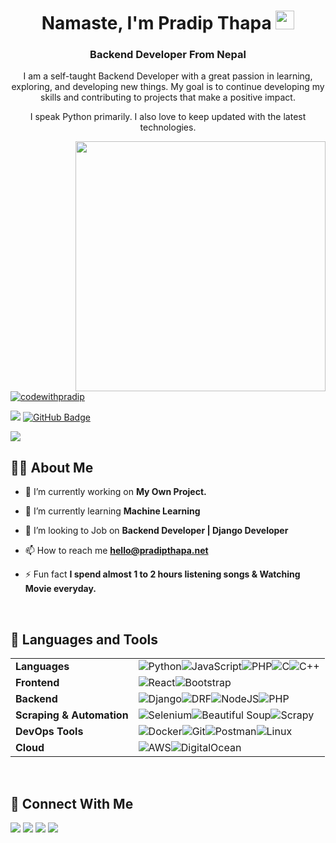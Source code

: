 <h1 align="center">Namaste, I'm Pradip Thapa <img src="https://raw.githubusercontent.com/MartinHeinz/MartinHeinz/master/wave.gif" width="30px"></h1>
<h3 align="center">Backend Developer From Nepal </h3>

<p align="center">I am a self-taught Backend Developer with a great passion in learning, exploring, and developing new things. My goal is to continue developing my skills and contributing to projects that make a positive impact.</p>

<p align="center"> I speak Python primarily. I also love to keep updated with the latest technologies.</p>

<a href="#">
 <img width="400" height="auto" align="right" src="https://cdn.dribbble.com/users/1162077/screenshots/3848914/programmer.gif" height="175px"/>
</a>

<p align="left"> <a href="https://twitter.com/thepradipthapa" target="blank"><img src="https://img.shields.io/twitter/follow/codewithpradip?logo=twitter&style=for-the-badge" alt="codewithpradip" /></a></p>
<p>
<a href="https://github.com/Meghna-DAS/github-profile-views-counter"><img src="https://komarev.com/ghpvc/?username=codewithpradip"></a> <a href="https://github.com/codewithpradip?tab=followers"><img src="https://img.shields.io/github/followers/codewithpradip?label=Followers&style=social" alt="GitHub Badge"></a>
</p>
<a href="https://www.buymeacoffee.com/codewithpradip"><img src="https://img.buymeacoffee.com/button-api/?text=Buy me a Coffee&emoji=☕&slug=codewithpradip&button_colour=FFDD00&font_colour=000000&font_family=Cookie&outline_colour=000000&coffee_colour=ffffff" /></a>

## 🙋‍♂️ About Me

- 🔭 I’m currently working on **My Own Project.**

- 🌱 I’m currently learning **Machine Learning**

- 👯 I’m looking to Job on **Backend Developer | Django Developer**

- 📫 How to reach me **[hello@pradipthapa.net](https://gmail.com)**

- ⚡ Fun fact **I spend almost 1 to 2 hours listening songs & Watching Movie everyday.**

<br/>


<h2>🚀 Languages and Tools</h2>


| | |
| -------- | -------- | 
| **Languages** | ![Python](https://img.shields.io/badge/python-3670A0?style=for-the-badge&logo=python&logoColor=ffdd54)![JavaScript](https://img.shields.io/badge/javascript-%23323330.svg?style=for-the-badge&logo=javascript&logoColor=%23F7DF1E)![PHP](https://img.shields.io/badge/PHP-777BB4?style=for-the-badge&logo=PHP&logoColor=white)![C](https://img.shields.io/badge/c-%2300599C.svg?style=for-the-badge&logo=c&logoColor=white)![C++](https://img.shields.io/badge/c++-%2300599C.svg?style=for-the-badge&logo=c%2B%2B&logoColor=white)   |
|  **Frontend** | ![React](https://img.shields.io/badge/react-%2320232a.svg?style=for-the-badge&logo=react&logoColor=%2361DAFB)![Bootstrap](https://img.shields.io/badge/Bootstrap-7952B3?style=for-the-badge&logo=Bootstrap&logoColor=white)|
| **Backend** | ![Django](https://img.shields.io/badge/Django-0c4a32?style=for-the-badge&logo=Django&logoColor=white)![DRF](https://img.shields.io/badge/DRF-965353?style=for-the-badge&logo=Django&logoColor=white)![NodeJS](https://img.shields.io/badge/node.js-6DA55F?style=for-the-badge&logo=node.js&logoColor=white)![PHP](https://img.shields.io/badge/PHP-777BB4?style=for-the-badge&logo=PHP&logoColor=white)|
| **Scraping & Automation** | ![Selenium](https://img.shields.io/badge/Selenium-43B02A?style=for-the-badge&logo=Selenium&logoColor=white)![Beautiful Soup](https://img.shields.io/badge/Beautiful%20Soup-black?style=for-the-badge)![Scrapy](https://img.shields.io/badge/Scrapy-61a838?style=for-the-badge)|
| **DevOps Tools**|![Docker](https://img.shields.io/badge/docker-%230db7ed.svg?style=for-the-badge&logo=docker&logoColor=white)![Git](https://img.shields.io/badge/Git-F05032?style=for-the-badge&logo=Git&logoColor=white)![Postman](https://img.shields.io/badge/Postman-FF6C37?style=for-the-badge&logo=Postman&logoColor=white)![Linux](https://img.shields.io/badge/Linux-FCC624?style=for-the-badge&logo=Linux&logoColor=black)  | 
| **Cloud**|![AWS](https://img.shields.io/badge/AWS-232F3E?style=for-the-badge&logo=Amazon%20AWS&logoColor=white)![DigitalOcean](https://img.shields.io/badge/DigitalOcean-0080FF?style=for-the-badge&logo=DigitalOcean&logoColor=white)|
<br/>

<h2>🔗 Connect With Me</h2>

<p align="left">
<a href = "https://www.linkedin.com/in/thepradipthapa/"><img src="https://img.shields.io/badge/LinkedIn-blue?style=for-the-badge&logo=LinkedIn&labelColor=blue"/></a> <a href = "https://www.youtube.com/codewithpradip"><img src="https://img.shields.io/badge/YouTube-FF0000?style=for-the-badge&logo=YouTube&labelColor=FF0000"/></a>
<a href = "https://www.instagram.com/codewithpradip/"><img src="https://img.shields.io/badge/Instagram-E4405F?style=for-the-badge&logo=Instagram&logoColor=white&labelColor=E4405F"/></a>
<a href = "https://twitter.com/thepradipthapa"><img src="https://img.shields.io/badge/Twitter-1DA1F2?style=for-the-badge&logo=Twitter&logoColor=white&labelColor=1DA1F2"/></a>
</p>
